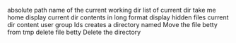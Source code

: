 absolute path name of the current working dir
list of current dir
take me home
display current dir contents in long format
display hidden files
current dir content user group Ids
creates a directory named
Move the file betty from tmp
delete file betty
Delete the directory
